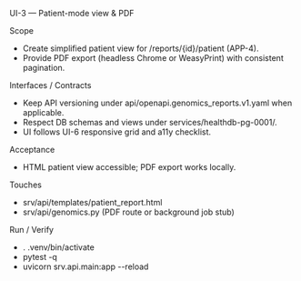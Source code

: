 UI-3 — Patient-mode view & PDF

Scope
- Create simplified patient view for /reports/{id}/patient (APP-4).
- Provide PDF export (headless Chrome or WeasyPrint) with consistent pagination.

Interfaces / Contracts
- Keep API versioning under api/openapi.genomics_reports.v1.yaml when applicable.
- Respect DB schemas and views under services/healthdb-pg-0001/.
- UI follows UI-6 responsive grid and a11y checklist.

Acceptance
- HTML patient view accessible; PDF export works locally.

Touches
- srv/api/templates/patient_report.html
- srv/api/genomics.py (PDF route or background job stub)

Run / Verify
- . .venv/bin/activate
- pytest -q
- uvicorn srv.api.main:app --reload
